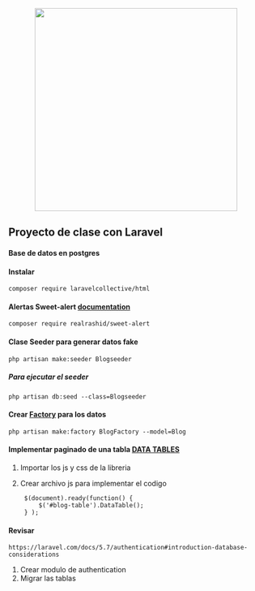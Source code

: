 <p align="center"><img src="https://res.cloudinary.com/dtfbvvkyp/image/upload/v1566331377/laravel-logolockup-cmyk-red.svg" width="400"></p>

## Proyecto de clase con Laravel

#### Base de datos en postgres
#### Instalar
    composer require laravelcollective/html
#### Alertas Sweet-alert [documentation](https://realrashid.github.io/sweet-alert/install)  
    composer require realrashid/sweet-alert
#### Clase Seeder para generar datos fake
    php artisan make:seeder Blogseeder
##### Para ejecutar el seeder
    php artisan db:seed --class=Blogseeder
#### Crear [Factory](https://laravel.com/docs/6.x/database-testing#writing-factories) para los datos
    php artisan make:factory BlogFactory --model=Blog
#### Implementar paginado de una tabla [DATA TABLES](https://datatables.net/)
1. Importar los js y css de la libreria 
2. Crear archivo js para implementar el codigo

        $(document).ready(function() {
            $('#blog-table').DataTable();
        } );
#### Revisar
    https://laravel.com/docs/5.7/authentication#introduction-database-considerations

1. Crear modulo de authentication
2. Migrar las tablas 

    
